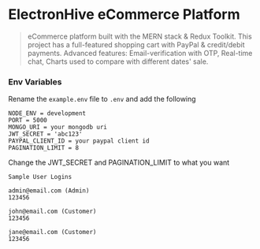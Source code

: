 # ElectronHive eCommerce Platform

> eCommerce platform built with the MERN stack & Redux Toolkit.
> This project has a full-featured shopping cart with PayPal & credit/debit payments.
> Advanced features: Email-verification with OTP, Real-time chat, Charts used to compare with different dates' sale.

### Env Variables

Rename the `example.env` file to `.env` and add the following

```
NODE_ENV = development
PORT = 5000
MONGO_URI = your mongodb uri
JWT_SECRET = 'abc123'
PAYPAL_CLIENT_ID = your paypal client id
PAGINATION_LIMIT = 8
```

Change the JWT_SECRET and PAGINATION_LIMIT to what you want

```
Sample User Logins

admin@email.com (Admin)
123456

john@email.com (Customer)
123456

jane@email.com (Customer)
123456
```
